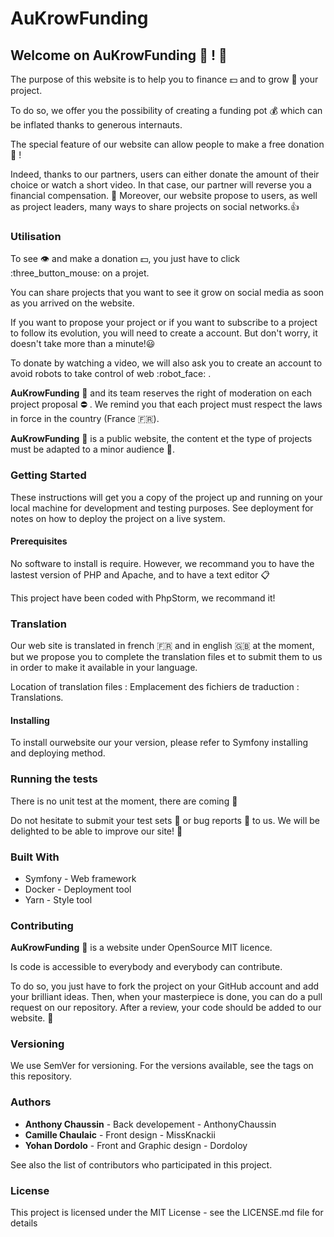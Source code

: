 # **AuKrowFunding**

## Welcome on **AuKrowFunding** :penguin: ! :wave:

The purpose of this website is to help you to finance :dollar: and to grow :egg: your project.

To do so, we offer you the possibility of creating a funding pot :moneybag: which can be inflated thanks to generous internauts.

The special feature of our website can allow people to make a free donation :money_mouth_face: !

Indeed, thanks to our partners, users can either donate the amount of their choice or watch a short video. In that case, our partner will reverse you a financial compensation. :money_with_wings: 
Moreover, our website propose to users, as well as project leaders, many ways to share projects on social networks.:+1: 

### Utilisation

To see :eye: and make a donation :dollar:, you just have to click :three_button_mouse: on a projet.

You can share projects that you want to see it grow on social media as soon as you arrived on the website.

If you want to propose your project or if you want to subscribe to a project to follow its evolution, you will need to create a account. But don't worry, it doesn't take more than a minute!:smiley: 

To donate by watching a video, we will also ask you to create an account to avoid robots to take control of web :robot_face: .

**AuKrowFunding** :penguin: and its team reserves the right of moderation on each project proposal :no_entry: . We remind you that each project must respect the laws in force in the country (France :fr:).

**AuKrowFunding** :penguin: is a public website, the content et the type of projects must be adapted to a minor audience :child:.

### Getting Started
These instructions will get you a copy of the project up and running on your local machine for development and testing purposes. See deployment for notes on how to deploy the project on a live system.

#### Prerequisites
No software to install is require. However, we recommand you to have the lastest version of PHP and Apache, and to have a text editor :clipboard:

This project have been coded with PhpStorm, we recommand it!

### Translation

Our web site is translated in french :fr: and in english :gb: at the moment, but we propose you to complete the translation files et to submit them to us in order to make it available in your language.

Location of translation files : 
Emplacement des fichiers de traduction : Translations.

#### Installing

To install ourwebsite our your version, please refer to Symfony installing and deploying method.

### Running the tests

There is no unit test at the moment, there are coming :hammer:

Do not hesitate to submit your test sets :game_die: or bug reports :bug: to us. We will be delighted to be able to improve our site! :slightly_smiling_face: 

### Built With
- Symfony - Web framework
- Docker - Deployment tool
- Yarn - Style tool

### Contributing

**AuKrowFunding** :penguin: is a website under OpenSource MIT licence.

Is code is accessible to everybody and everybody can contribute.

To do so, you just have to fork the project on your GitHub account and add your brilliant ideas. Then, when your masterpiece is done, you can do a pull request on our repository. After a review, your code should be added to our website. :wrench:

### Versioning
We use SemVer for versioning. For the versions available, see the tags on this repository.
 
### Authors
- **Anthony Chaussin** - Back developement - AnthonyChaussin
- **Camille Chaulaic** - Front design - MissKnackii
- **Yohan Dordolo** - Front and Graphic design - Dordoloy

See also the list of contributors who participated in this project.

### License
This project is licensed under the MIT License - see the LICENSE.md file for details
